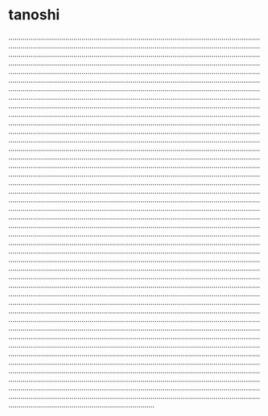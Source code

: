 # tanoshi

............................................................................................................................................................................................................................................................................................................................................................................................................................................................................................................................................................................................................................................................................................................................................................................................................................................................................................................................................................................................................................................................................................................................................................................................................................................................................................................................................................................................................................................................................................................................................................................................................................................................................................................................................................................................................................................................................................................................................................................................................................................................................................................................................................................................................................................................................................................................................................................................................................................................................................................................................................................................................................................................................................................................................................................................................................................................................................................................................................................................................................................................................................................................................................................................................................................................................................................................................................................................................................................................................................................................................................................................................................................................................................................................................................................................................................................................................................................................................................................................................................................................................................................................................................................................................................................................................................................................................................................................................................................................................................................................................................................................................................................................................................................................................................................................................................................................................................................................................................................................................................................................................................................................................................................................................................................................................................................................................................................................................................................................................................................................................................................................................................